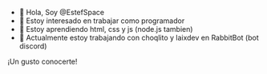 - 👋 Hola, Soy @EstefSpace
- 👀 Estoy interesado en trabajar como programador
- 🌱 Estoy aprendiendo html, css y js (node.js tambien)
- 💞️ Actualmente estoy trabajando con choqlito y laixdev en RabbitBot (bot discord)

¡Un gusto conocerte!
